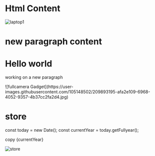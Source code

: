 # Html Content
![laptop1](https://user-images.githubusercontent.com/105148502/209867023-5255d4e5-49c2-4d55-8730-065f6dd0c378.jpg)
# new paragraph content
<h1>Hello world</h1>
<p>working on a new paragraph</p>
![fullcamera Gadget](https://user-images.githubusercontent.com/105148502/209893195-afa2e109-6968-4052-9357-4b37cc2fa2d4.jpg)

# store
<footer>
  const today = new Date();
  const currentYear = today.getFullyear();
<p>copy {currentYear}</p>  
</footer>

![store](https://user-images.githubusercontent.com/105148502/209893270-0a26f5ff-bbf3-4a64-9880-0c629ccc25a6.jpg)

